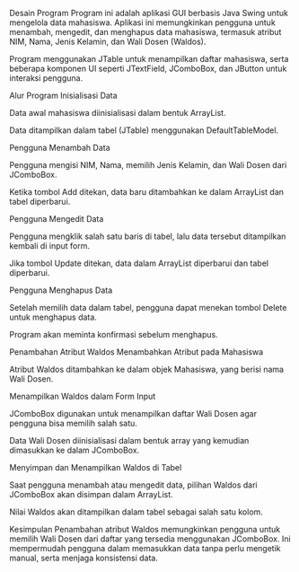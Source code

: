 

Desain Program
Program ini adalah aplikasi GUI berbasis Java Swing untuk mengelola data mahasiswa. Aplikasi ini memungkinkan pengguna untuk menambah, mengedit, dan menghapus data mahasiswa, termasuk atribut NIM, Nama, Jenis Kelamin, dan Wali Dosen (Waldos).

Program menggunakan JTable untuk menampilkan daftar mahasiswa, serta beberapa komponen UI seperti JTextField, JComboBox, dan JButton untuk interaksi pengguna.

Alur Program
Inisialisasi Data

Data awal mahasiswa diinisialisasi dalam bentuk ArrayList<Mahasiswa>.

Data ditampilkan dalam tabel (JTable) menggunakan DefaultTableModel.

Pengguna Menambah Data

Pengguna mengisi NIM, Nama, memilih Jenis Kelamin, dan Wali Dosen dari JComboBox.

Ketika tombol Add ditekan, data baru ditambahkan ke dalam ArrayList dan tabel diperbarui.

Pengguna Mengedit Data

Pengguna mengklik salah satu baris di tabel, lalu data tersebut ditampilkan kembali di input form.

Jika tombol Update ditekan, data dalam ArrayList diperbarui dan tabel diperbarui.

Pengguna Menghapus Data

Setelah memilih data dalam tabel, pengguna dapat menekan tombol Delete untuk menghapus data.

Program akan meminta konfirmasi sebelum menghapus.

Penambahan Atribut Waldos
Menambahkan Atribut pada Mahasiswa

Atribut Waldos ditambahkan ke dalam objek Mahasiswa, yang berisi nama Wali Dosen.

Menampilkan Waldos dalam Form Input

JComboBox digunakan untuk menampilkan daftar Wali Dosen agar pengguna bisa memilih salah satu.

Data Wali Dosen diinisialisasi dalam bentuk array yang kemudian dimasukkan ke dalam JComboBox.

Menyimpan dan Menampilkan Waldos di Tabel

Saat pengguna menambah atau mengedit data, pilihan Waldos dari JComboBox akan disimpan dalam ArrayList<Mahasiswa>.

Nilai Waldos akan ditampilkan dalam tabel sebagai salah satu kolom.

Kesimpulan
Penambahan atribut Waldos memungkinkan pengguna untuk memilih Wali Dosen dari daftar yang tersedia menggunakan JComboBox. Ini mempermudah pengguna dalam memasukkan data tanpa perlu mengetik manual, serta menjaga konsistensi data.
